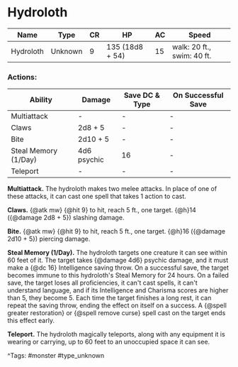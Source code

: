 # Hydroloth

| Name | Type | CR | HP | AC | Speed |
|------|------|----|----|----|-------|
| Hydroloth | Unknown | 9 | 135 (18d8 + 54) | 15 | walk: 20 ft., swim: 40 ft. |

### Actions:

| Ability | Damage | Save DC & Type | On Successful Save |
|---------|--------|----------------|--------------------|
| Multiattack | - | - | - |
| Claws | 2d8 + 5 | - | - |
| Bite | 2d10 + 5 | - | - |
| Steal Memory (1/Day) | 4d6 psychic | 16 | - |
| Teleport | - | - | - |


**Multiattack.** The hydroloth makes two melee attacks. In place of one of these attacks, it can cast one spell that takes 1 action to cast.

**Claws.** {@atk mw} {@hit 9} to hit, reach 5 ft., one target. {@h}14 ({@damage 2d8 + 5}) slashing damage.

**Bite.** {@atk mw} {@hit 9} to hit, reach 5 ft., one target. {@h}16 ({@damage 2d10 + 5}) piercing damage.

**Steal Memory (1/Day).** The hydroloth targets one creature it can see within 60 feet of it. The target takes {@damage 4d6} psychic damage, and it must make a {@dc 16} Intelligence saving throw. On a successful save, the target becomes immune to this hydroloth's Steal Memory for 24 hours. On a failed save, the target loses all proficiencies, it can't cast spells, it can't understand language, and if its Intelligence and Charisma scores are higher than 5, they become 5. Each time the target finishes a long rest, it can repeat the saving throw, ending the effect on itself on a success. A {@spell greater restoration} or {@spell remove curse} spell cast on the target ends this effect early.

**Teleport.** The hydroloth magically teleports, along with any equipment it is wearing or carrying, up to 60 feet to an unoccupied space it can see.

^Tags: #monster #type_unknown